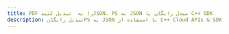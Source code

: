 ---title: PDF را به  تبدیل کنیدJSON، PS به JSON مبدل رایگان یا C++ SDKdescription: تبدیل رایگانPS به JSON با استفاده از C++ Cloud APIs & SDK همچنین اسناد PDF را در Cloud ایجاد، ویرایش و رندر کنید.---